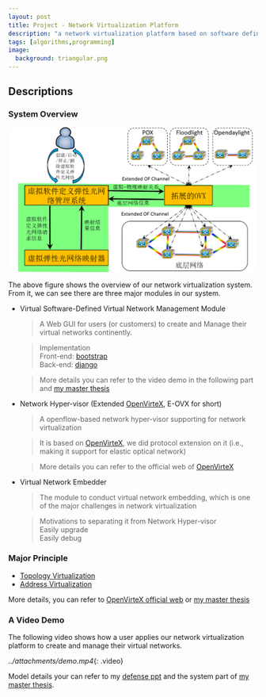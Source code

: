 ```yaml
---
layout: post
title: Project - Network Virtualization Platform
description: "a network virtualization platform based on software defined networking"
tags: [algorithms,programming]
image:
  background: triangular.png
---
```


## Descriptions

### System Overview

![ ](../attachments/arch.png)

The above figure shows the overview of our network virtualization system. From it, we can see there are three major modules in our system.

* Virtual Software-Defined Virtual Network Management Module
    
    > A Web GUI for users (or customers) to create and Manage their virtual networks continently. 
    
    > Implementation  
        Front-end: [bootstrap](http://getbootstrap.com/)  
        Back-end: [django](https://www.djangoproject.com/)
    
    > More details you can refer to the video demo in the following part and [my master thesis](../attachments/master_thesis.pdf)
 
* Network Hyper-visor (Extended [OpenVirteX](http://ovx.onlab.us/), E-OVX for short)

    > A openflow-based network hyper-visor supporting for network virtualization
    
    > It is based on [OpenVirteX](http://ovx.onlab.us/), we did protocol extension on it (i.e., making it support for elastic optical network)
    
    > More details you can refer to the official web of [OpenVirteX](http://ovx.onlab.us/)
    
* Virtual Network Embedder 

    > The module to conduct virtual network embedding, which is one of the major challenges in network virtualization
    
    > Motivations to separating it from Network Hyper-visor  
        Easily upgrade  
        Easily debug
        

### Major Principle 

* [Topology Virtualization](https://gtvault-my.sharepoint.com/personal/lgong30_gatech_edu/_layouts/15/guestaccess.aspx?guestaccesstoken=DI6XOcLeMJwAoTt%2beQm05XvVELr99w%2fjiEcAjTjGs2k%3d&docid=046e8e6440fea4cd4924f3400f32818f2)
* [Address Virtualization](https://gtvault-my.sharepoint.com/personal/lgong30_gatech_edu/_layouts/15/WopiFrame.aspx?guestaccesstoken=I3Mw8OHJcfBxwjtso7tZekf0gxEBroKmog%2fdvJHOGcA%3d&docid=00b26142080bd44c698eb7dcf3378fc72&expiration=2016%2f03%2f03+19%3a50%3a22&action=view)

More details, you can refer to [OpenVirteX official web](http://ovx.onlab.us/) or [my master thesis](../attachments/master_thesis.pdf)


### A Video Demo 

The following video shows how a user applies our network virtualization platform to create and manage their virtual networks.

*../attachments/demo.mp4*{: .video}

Model details your can refer to my [defense ppt](../attachments/defense_ppt.pptx) and the system part of [my master thesis](../attachments/master_thesis.pdf).


